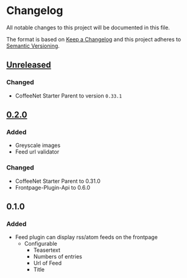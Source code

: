 # Changelog
All notable changes to this project will be documented in this file.

The format is based on [Keep a Changelog](http://keepachangelog.com/en/1.0.0/)
and this project adheres to [Semantic Versioning](http://semver.org/spec/v2.0.0.html).


## [Unreleased]
### Changed
- CoffeeNet Starter Parent to version `0.33.1`



## [0.2.0]
### Added
- Greyscale images
- Feed url validator

### Changed
- CoffeeNet Starter Parent to 0.31.0
- Frontpage-Plugin-Api to 0.6.0


## 0.1.0
### Added
- Feed plugin can display rss/atom feeds on the frontpage
  - Configurable
    - Teasertext
    - Numbers of entries
    - Url of Feed
    - Title


[Unreleased]: https://github.com/coffeenet/coffeenet-frontpage-plugin-feed/compare/0.2.0...HEAD
[0.2.0]: https://github.com/coffeenet/coffeenet-frontpage-plugin-feed/compare/0.1.0...0.2.0
